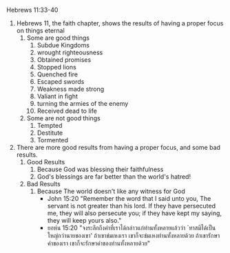 Hebrews 11:33-40

1. Hebrews 11, the faith chapter, shows the results of having a proper focus on things eternal
    1. Some are good things
        1. Subdue Kingdoms
        2. wrought righteousness
        3. Obtained promises
        4. Stopped lions
        5. Quenched fire
        6. Escaped swords
        7. Weakness made strong
        8. Valiant in fight
        9. turning the armies of the enemy
        10. Received dead to life
    2. Some are not good things
        1. Tempted
        2. Destitute
        3. Tormented
2. There are more good results from having a proper focus, and some bad results.
    1. Good Results
        1. Because God was blessing their faithfulness
        2. God's blessings are far better than the world's hatred!
    2. Bad Results
        1. Because The world doesn't like any witness for God
            - John 15:20 "Remember the word that I said unto you, The servant is not greater than his lord. If they have persecuted me, they will also persecute you; if they have kept my saying, they will keep yours also."
            - ยอห์น 15:20 "จงระลึกถึงคำที่เราได้กล่าวแก่ท่านทั้งหลายแล้วว่า `ทาสมิได้เป็นใหญ่กว่านายของเขา' ถ้าเขาข่มเหงเรา เขาก็จะข่มเหงท่านทั้งหลายด้วย ถ้าเขารักษาคำของเรา เขาก็จะรักษาคำของท่านทั้งหลายด้วย"
